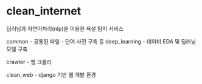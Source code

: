 # clean_internet
딥러닝과 자연어처리(nlp)을 이용한 욕설 탐지 서비스

common
    - 공통된 파일
        - 단어 사전 구축 등
deep_learning
    - 데이터 EDA 및 딥러닝 모델 구축

crawler
    - 웹 크롤러

clean_web
    - django 기반 웹 개발 환경
